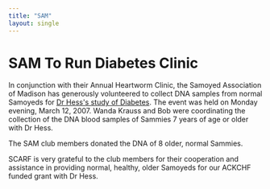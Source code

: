 ```yaml
---
title: "SAM"
layout: single
---
```


# SAM To Run Diabetes Clinic

In conjunction with their Annual Heartworm Clinic, the Samoyed Association of Madison has generously volunteered to collect DNA samples from normal Samoyeds for [Dr Hess's study of Diabetes](/research/current-studies/akcchf-grant-610). The event was held on Monday evening, March 12, 2007. Wanda Krauss and Bob were coordinating the collection of the DNA blood samples of Sammies 7 years of age or older with Dr Hess.

The SAM club members donated the DNA of 8 older, normal Sammies.

SCARF is very grateful to the club members for their cooperation and assistance in providing normal, healthy, older Samoyeds for our ACKCHF funded grant with Dr Hess.

